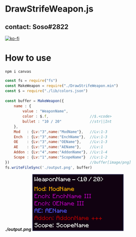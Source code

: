 # DrawStrifeWeapon.js
## contact: Soso#2822
[![ko-fi](https://ko-fi.com/img/githubbutton_sm.svg)](https://ko-fi.com/K3K1AQ3A3)

# How to use
```
npm i canvas
```
```javascript
const fs = require("fs")
const MakeWeapon = require("./DrawStrifeWeapon.min")
const $ = require("./lib/colors.json")

const buffer = MakeWeapon({
    name : {
        value : "WeaponName",
        color : $.f,                   //$.<code>
        bullet : "10 / 20"             //str||Int
    },
    Mod   : {Lv:"3",name:"ModName"},   //Lv:1-3
    Ench  : {Lv:"3",name:"EnchName"},  //Lv:1-3
    OE    : {Lv:"3",name:"OEName"},    //Lv:1-3
    AE    : {Lv:"1",name:"AEName"},    //Lv:1
    Addon : {Lv:"4",name:"AddonName"}, //Lv:1-4
    Scope : {Lv:"1",name:"ScopeName"}  //Lv:1-2
})                                     //buffer[image/png]
fs.writeFileSync('./output.png', buffer)
```
__*./output.png*__
![output.png](/example/output.png)